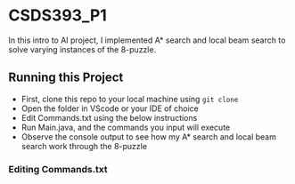 # CSDS393_P1
In this intro to AI project, I implemented A* search and local beam search to solve varying instances of the 8-puzzle.

## Running this Project
- First, clone this repo to your local machine using `git clone`
- Open the folder in VScode or your IDE of choice
- Edit Commands.txt using the below instructions
- Run Main.java, and the commands you input will execute
- Observe the console output to see how my A* search and local beam search work through the 8-puzzle

### Editing Commands.txt

